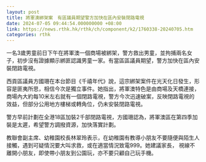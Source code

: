 ```yaml
---
layout: post
title: 將軍澳綁架案　有區議員期望警方加快在區內安裝閉路電視
date: 2024-07-05 09:44:54.000000000 +08:00
link: https://news.rthk.hk/rthk/ch/component/k2/1760338-20240705.htm
categories: rthk
---
```


一名3歲男童前日下午在將軍澳一個商場被綁架，警方救出男童，並拘捕兩名女子，初步沒有證據顯示綁匪認識男童一家。有當區區議員期望，警方加快在區內安裝閉路電視。

西貢區議員方國珊在本台節目《千禧年代》說，這宗綁架案件在光天化日發生，形容是匪夷所思，相信今次是獨立事件。她指出，將軍澳特色是由商場及天橋連接，商場內大約每10米左右就有一個閉路電視，警方今次迅速破案，反映閉路電視的效益，但部分公用地方樓梯或轉角位，仍未安裝閉路電視。

警方早前計劃在全港18區加裝2千部閉路電視，方國珊認為，將軍澳區在第四季加裝是太遲，希望警方調撥資源，加快落實計劃。

教聯會副主席、幼稚園校長林翠玲表示，在幼稚園有教導小朋友不要隨便與陌生人接觸，遇到可疑情況要大叫求救，或在適當情況致電999。她建議家長， 視線不離開小朋友，即使帶小朋友到公園玩，亦不要只顧自己玩手機。
